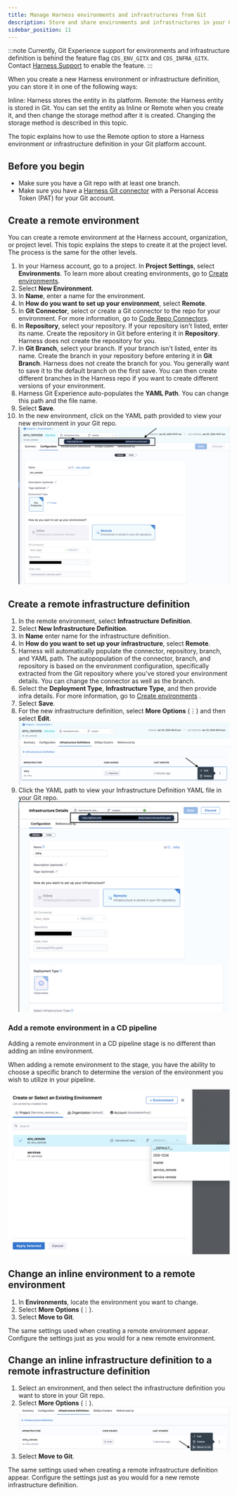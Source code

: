 ```yaml
---
title: Manage Harness environments and infrastructures from Git
description: Store and share environments and infrastructures in your Git repos.
sidebar_position: 11
---
```

:::note
Currently, Git Experience support for environments and infrastructure definition is behind the feature flag ``CDS_ENV_GITX`` and 
``CDS_INFRA_GITX``. Contact [Harness Support](mailto:support@harness.io) to enable the feature.
:::


When you create a new Harness environment or infrastructure definition, you can store it in one of the following ways:

Inline: Harness stores the entity in its platform.
Remote: the Harness entity is stored in Git.
You can set the entity as Inline or Remote when you create it, and then change the storage method after it is created. Changing the storage method is described in this topic.

The topic explains how to use the Remote option to store a Harness environment or infrastructure definition in your Git platform account.

## Before you begin

* Make sure you have a Git repo with at least one branch.​
* Make sure you have a [Harness Git connector](/docs/platform/connectors/code-repositories/connect-to-code-repo) with a Personal Access Token (PAT) for your Git account.​

## Create a remote environment

You can create a remote environment at the Harness account, organization, or project level. This topic explains the steps to create it at the project level. The process is the same for the other levels.

1. In your Harness account, go to a project.
In **Project Settings**, select **Environments**. To learn more about creating environments, go to [Create environments](/docs/continuous-delivery/x-platform-cd-features/environments/create-environments).
2. Select **New Environment**.
3. In **Name**, enter a name for the environment.
4. In **How do you want to set up your environment**, select **Remote**.
5. In **Git Connector**, select or create a Git connector to the repo for your environment.​ For more information, go to [Code Repo Connectors](/docs/category/code-repo-connectors).
6. In **Repository**, select your repository. If your repository isn't listed, enter its name. Create the repository in Git before entering it in **Repository**. Harness does not create the repository for you.
7. In **Git Branch**, select your branch. If your branch isn't listed, enter its name. Create the branch in your repository before entering it in **Git Branch**. Harness does not create the branch for you. You generally want to save it to the default branch on the first save. You can then create different branches in the Harness repo if you want to create different versions of your environment. 
8. Harness Git Experience auto-populates the **YAML Path**. You can change this path and the file name.
9. Select **Save**.
10. In the new environment, click on the YAML path provided to view your new environment in your Git repo.
![](./static/yaml_path.png)

##  Create a remote infrastructure definition

1. In the remote environment, select **Infrastructure Definition**.
2. Select **New Infrastructure Definition**. 
3. In **Name** enter name for the infrastructure definition.
4. In **How do you want to set up your infrastructure**, select **Remote**.
5. Harness will automatically populate the connector, repository, branch, and YAML path. The autopopulation of the connector, branch, and repository is based on the environment configuration, specifically extracted from the Git repository where you've stored your environment details. You can change the connector as well as the branch.
6. Select the **Deployment Type**, **Infrastructure Type**, and then provide infra details. For more information, go to [Create environments](/docs/continuous-delivery/x-platform-cd-features/environments/create-environments) .
7. Select **Save**.
8. For the new infrastructure definition, select **More Options** (&vellip;) and then select **Edit**.
![](./static/infra_def_edit.png)
8. Click the YAML path to view your Infrastructure Definition YAML file in your Git repo.
![](./static/infra_def_2.png)

### Add a remote environment in a CD pipeline

Adding a remote environment in a CD pipeline stage is no different than adding an inline environment.

When adding a remote environment to the stage, you have the ability to choose a specific branch to determine the version of the environment you wish to utilize in your pipeline.

![](./static/env_branch_switching_remote.png)


## Change an inline environment to a remote environment

1. In **Environments**, locate the environment you want to change.
2. Select **More Options** (&vellip;).
3. Select **Move to Git**.

The same settings used when creating a remote environment appear. Configure the settings just as you would for a new remote environment.

## Change an inline infrastructure definition to a remote infrastructure definition

1. Select an environment, and then select the infrastructure definition you want to store in your Git repo.
2. Select **More Options** (&vellip;).
![](./static/infra_move_git.png)
3. Select **Move to Git**.

The same settings used when creating a remote infrastructure definition appear. Configure the settings just as you would for a new remote infrastructure definition.